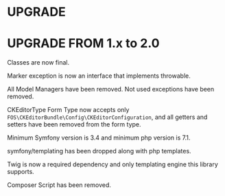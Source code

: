 # UPGRADE

UPGRADE FROM 1.x to 2.0
=======================

Classes are now final.

Marker exception is now an interface that implements throwable.

All Model Managers have been removed.
Not used exceptions have been removed.

CKEditorType Form Type now accepts only `FOS\CKEditorBundle\Config\CKEditorConfiguration`,
and all getters and setters have been removed from the form type.

Minimum Symfony version is 3.4 and minimum php version is 7.1.

symfony/templating has been dropped along with php templates.

Twig is now a required dependency and only templating engine this library supports.

Composer Script has been removed.
